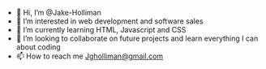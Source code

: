 - 👋 Hi, I’m @Jake-Holliman
- 👀 I’m interested in web development and software sales
- 🌱 I’m currently learning  HTML, Javascript and CSS
- 💞️ I’m looking to collaborate on future projects and learn everything I can about coding
- 📫 How to reach me Jgholliman@gmail.com

<!---
Jake-Holliman/Jake-Holliman is a ✨ special ✨ repository because its `README.md` (this file) appears on your GitHub profile.
You can click the Preview link to take a look at your changes.
--->
<!DOCTYPE html>
<html>
    <head>
        <Title> Intro:
    </head>
    <body>
        <p>Hello everyone. My name is Jake . I attended William Jewell College in the northeast corridor of the Kansas City area where I got my degree in Sport Management & Communications. For the past 6 years I have been working in a variety of sales roles, and primarily for the past 3 years I have been working within the manufacturing/industrial automation field. I am currently enrolled in the Full-Stack Development course through MIT because of my strong desire to get involved within the Software/Tech field. In my spare time I enjoy exercise, watching sports and playing Xbox/PC games. </p>
    </body>
</html>

